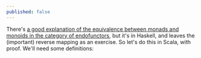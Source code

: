 ```yaml
---
published: false
---
```

There's [a good explanation of the equivalence between monads and monoids in the category of endofunctors](http://blog.sigfpe.com/2008/11/from-monoids-to-monads.html), but it's in Haskell, and leaves the (important) reverse mapping as an exercise. So let's do this in Scala, with proof. We'll need some definitions:




